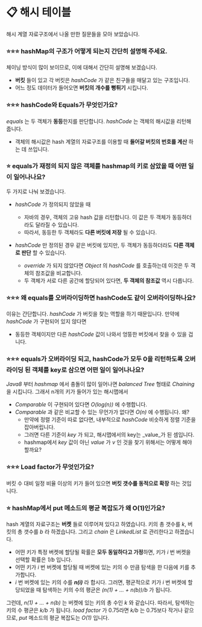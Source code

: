 #  📋 해시 테이블
해시 계열 자료구조에서 나올 만한 질문들을 모아 보았습니다.

### ⭐⭐⭐ hashMap의 구조가 어떻게 되는지 간단히 설명해 주세요.
체이닝 방식이 많이 보이므로, 이에 대해서 간단히 설명해 보겠습니다.
* **버킷** 들이 있고 각 버킷은 _hashCode_ 가 같은 친구들을 매달고 있는 구조입니다. 
* 어느 정도 데이터가 들어오면 **버킷의 개수를 뻥튀기** 시킵니다.
 
### ⭐⭐⭐ hashCode와 Equals가 무엇인가요?
_equals_ 는 두 객체가 **동등**한지를 판단합니다. _hashCode_ 는 객체의 해시값을 리턴해 줍니다.
* 객체의 해시값은 hash 계열의 자료구조를 이용할 때 **들어갈 버킷의 번호를 계산** 하는 데 쓰입니다.


### ⭐ equals가 재정의 되지 않은 객체를 hashmap의 키로 삼았을 때 어떤 일이 일어나나요?
두 가지로 나눠 보겠습니다.
* _hashCode_ 가 정의되지 않았을 때
  * 자바의 경우, 객체의 고유 hash 값을 리턴합니다. 이 값은 두 객체가 동등하더라도 달라질 수 있습니다.
  * 따라서, 동등한 두 객체라도 **다른 버킷에 저장** 될 수 있습니다.

* _hashCode_ 만 정의된 경우 같은 버킷에 있지만, 두 객체가 동등하더라도 **다른 객체로 판단** 할 수 있습니다.
  * _override_ 가 되지 않았다면 _Object_ 의 _hashCode_ 를 호출하는데 이것은 두 객체의 참조값을 비교합니다.
  * 두 객체가 서로 다른 공간에 할당되어 있다면, **두 객체의 참조값** 역시 다릅니다.

### ⭐⭐⭐ 왜 equals를 오버라이딩하면 hashCode도 같이 오버라이딩하나요?
이유는 간단합니다. _hashCode_ 가 버킷을 찾는 역할을 하기 때문입니다. 만약에 _hashCode_ 가 구현되어 있지 않다면
* 동등한 객체이지만 다른 _hashCode_ 값이 나와서 엉뚱한 버킷에서 찾을 수 있을 겁니다.

### ⭐⭐⭐ equals가 오버라이딩 되고, hashCode가 모두 0을 리턴하도록 오버라이딩 된 객체를 key로 삼으면 어떤 일이 일어나나요?
_Java8_ 부터 _hashmap_ 에서 충돌이 많이 일어나면 _balanced Tree_ 형태로 _Chaining_ 을 시킵니다. 그래서 n개의 키가 들어가 있는 해시맵에서
* _Comparable_ 이 구현되어 있다면 _O(log(n))_ 에 수행합니다.
* _Comparable_ 과 같은 비교할 수 있는 무언가가 없다면 _O(n)_ 에 수행됩니다. 왜? 
  * 만약에 정렬 기준이 따로 없다면, 내부적으로 _hashCode_ 비슷하게 정렬 기준을 잡아버립니다.
  * 그러면 다른 기준이 _key_ 가 되고, 해시맵에서의 key는 _value_가 된 셈입니다.
  * hashmap에서 _key_ 값이 아닌 _value_ 가 _v_ 인 것을 찾기 위해서는 어떻게 해야 할까요?

### ⭐⭐⭐ Load factor가 무엇인가요?
버킷 수 대비 일정 비율 이상의 키가 들어 있으면 **버킷 갯수를 동적으로 확장** 하는 것입니다.

### ⭐ hashMap에서 put 메소드의 평균 복잡도가 왜 O(1)인가요?
hash 계열의 자료구조는 **버켓** 들로 이루어져 있다고 하였습니다. 키의 총 갯수를 _k_, 버킷의 총 갯수를 _b_ 라 하겠습니다. 그리고 _chain_ 은 _LinkedList_ 로 관리한다고 하겠습니다.

* 어떤 키가 특정 버켓에 할당될 확률은 **모두 동일하다고 가정**하면, 키가 _i_ 번 버켓을 선택할 확률은 _1/b_ 입니다.
* 어떤 키가 _i_ 번 버켓에 할당될 때 버켓에 있는 키의 수 만큼 탐색을 한 다음에 키를 추가합니다. 
* _i_ 번 버켓에 있는 키의 수를 _**n(i)**_ 라 합시다. 그러면, 평균적으로 키가 _i_ 번 버켓에 할당되었을 때 탐색하는 키의 수의 평균은 _(n(1) + ... + n(b))/b_ 가 됩니다.

그런데, _n(1) + ... + n(b)_ 는 버켓에 있는 키의 총 수인 _k_ 와 같습니다. 따라서, 탐색하는 키의 수 평균은 _k/b_ 가 됩니다.
_load factor_ 가 0.75라면 _k/b_ 는 0.75보다 작거나 같으므로, _put_ 메소드의 평균 복잡도는 _O(1)_ 입니다.